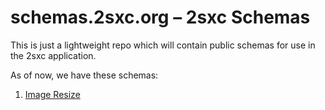 # schemas.2sxc.org – 2sxc Schemas

This is just a lightweight repo which will contain public schemas for use in the 2sxc application.

As of now, we have these schemas:

1. [Image Resize](./image-resize/index.md)

